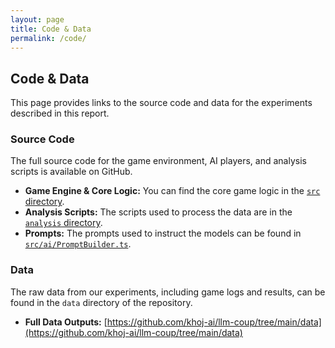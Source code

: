 ```yaml
---
layout: page
title: Code & Data
permalink: /code/
---
```


## Code & Data

This page provides links to the source code and data for the experiments described in this report.

### Source Code

The full source code for the game environment, AI players, and analysis scripts is available on GitHub.

*   **Game Engine & Core Logic:** You can find the core game logic in the [`src` directory](https://github.com/khoj-ai/llm-coup/tree/main/src).
*   **Analysis Scripts:** The scripts used to process the data are in the [`analysis` directory](https://github.com/khoj-ai/llm-coup/tree/main/analysis).
*   **Prompts:** The prompts used to instruct the models can be found in [`src/ai/PromptBuilder.ts`](https://github.com/khoj-ai/llm-coup/blob/main/src/ai/PromptBuilder.ts).

### Data

The raw data from our experiments, including game logs and results, can be found in the `data` directory of the repository.

*   **Full Data Outputs:** [https://github.com/khoj-ai/llm-coup/tree/main/data](https://github.com/khoj-ai/llm-coup/tree/main/data)
